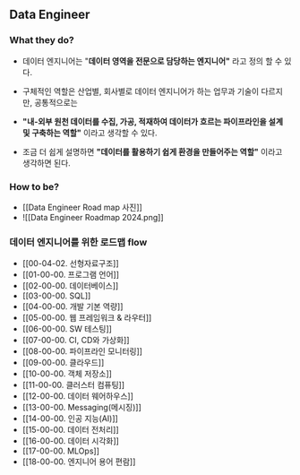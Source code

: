 ## Data Engineer
### What they do?
- 데이터 엔지니어는 "**데이터 영역을 전문으로 담당하는 엔지니어"** 라고 정의 할 수 있다.

- 구체적인 역할은 산업별, 회사별로 데이터 엔지니어가 하는 업무과 기술이 다르지만, 공통적으로는 

- **"내-외부 원천 데이터를 수집, 가공, 적재하여 데이터가 흐르는 파이프라인을 설계 및 구축하는 역할"** 이라고 생각할 수 있다.

- 조금 더 쉽게 설명하면 **"데이터를 활용하기 쉽게 환경을 만들어주는 역할"** 이라고 생각하면 된다.
### How to be?
- [[Data Engineer Road map 사진]]
- ![[Data Engineer Roadmap 2024.png]]

### 데이터 엔지니어를 위한 로드맵 flow
- [[00-04-02. 선형자료구조]]
- [[01-00-00. 프로그램 언어]]
- [[02-00-00. 데이터베이스]]
- [[03-00-00. SQL]]
- [[04-00-00. 개발 기본 역량]]
- [[05-00-00. 웹 프레임워크 & 라우터]]
- [[06-00-00. SW 테스팅]]
- [[07-00-00. CI, CD와 가상화]]
- [[08-00-00. 파이프라인 모니터링]]
- [[09-00-00. 클라우드]]
- [[10-00-00. 객체 저장소]]
- [[11-00-00. 클러스터 컴퓨팅]]
- [[12-00-00. 데이터 웨어하우스]]
- [[13-00-00. Messaging(메시징)]]
- [[14-00-00. 인공 지능(AI)]]
- [[15-00-00. 데이터 전처리]]
- [[16-00-00. 데이터 시각화]]
- [[17-00-00. MLOps]]
- [[18-00-00. 엔지니어 용어 편람]]